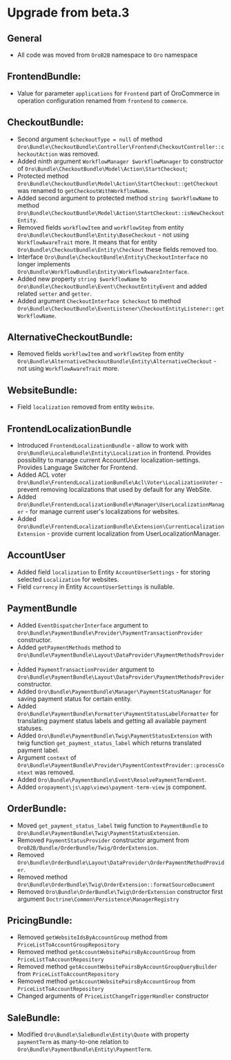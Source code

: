 Upgrade from beta.3
===================

General
-------
- All code was moved from `OroB2B` namespace to `Oro` namespace

FrontendBundle:
---------------
- Value for parameter `applications` for `Frontend` part of OroCommerce in operation configuration renamed from `frontend` to `commerce`.

CheckoutBundle:
---------------
- Second argument `$checkoutType = null` of method `Oro\Bundle\CheckoutBundle\Controller\Frontend\CheckoutController::checkoutAction` was removed.
- Added ninth argument `WorkflowManager $workflowManager` to constructor of `Oro\Bundle\CheckoutBundle\Model\Action\StartCheckout`;
- Protected method `Oro\Bundle\CheckoutBundle\Model\Action\StartCheckout::getCheckout` was renamed to `getCheckoutWithWorkflowName`.
- Added second argument to protected method `string $workflowName` to method `Oro\Bundle\CheckoutBundle\Model\Action\StartCheckout::isNewCheckoutEntity`.
- Removed fields `workflowItem` and `workflowStep` from entity `Oro\Bundle\CheckoutBundle\Entity\BaseCheckout` - not using `WorkflowAwareTrait` more. It means that for entity `Oro\Bundle\CheckoutBundle\Entity\Checkout` these fields removed too. 
- Interface `Oro\Bundle\CheckoutBundle\Entity\CheckoutInterface` no longer implements `Oro\Bundle\WorkflowBundle\Entity\WorkflowAwareInterface`.
- Added new property `string $workflowName` to `Oro\Bundle\CheckoutBundle\Event\CheckoutEntityEvent` and added related `setter` and `getter`.
- Added argument `CheckoutInterface $checkout` to method `Oro\Bundle\CheckoutBundle\EventListener\CheckoutEntityListener::getWorkflowName`.

AlternativeCheckoutBundle:
--------------------------
- Removed fields `workflowItem` and `workflowStep` from entity `Oro\Bundle\AlternativeCheckoutBundle\Entity\AlternativeCheckout` - not using `WorkflowAwareTrait` more.

WebsiteBundle:
--------------
- Field `localization` removed from entity `Website`.

FrontendLocalizationBundle
--------------------------
- Introduced `FrontendLocalizationBundle` - allow to work with `Oro\Bundle\LocaleBundle\Entity\Localization` in
frontend. Provides possibility to manage current AccountUser localization-settings. Provides Language Switcher for
Frontend.
- Added ACL voter `Oro\Bundle\FrontendLocalizationBundle\Acl\Voter\LocalizationVoter` - prevent removing localizations
that used by default for any WebSite.
- Added `Oro\Bundle\FrontendLocalizationBundle\Manager\UserLocalizationManager` - for manage current user's
localizations for websites.
- Added `Oro\Bundle\FrontendLocalizationBundle\Extension\CurrentLocalizationExtension` - provide current localization from UserLocalizationManager.

AccountUser
-----------
- Added field `localization` to Entity `AccountUserSettings` - for storing selected `Localization` for websites.
- Field `currency` in Entity `AccountUserSettings` is nullable.

PaymentBundle
-------------
- Added `EventDispatcherInterface` argument to `Oro\Bundle\PaymentBundle\Provider\PaymentTransactionProvider` constructor.
- Added `getPaymentMethods` method to `Oro\Bundle\PaymentBundle\Layout\DataProvider\PaymentMethodsProvider`.
- Added `PaymentTransactionProvider` argument to `Oro\Bundle\PaymentBundle\Layout\DataProvider\PaymentMethodsProvider` constructor.
- Added `Oro\Bundle\PaymentBundle\Manager\PaymentStatusManager` for saving payment status for certain entity.
- Added `Oro\Bundle\PaymentBundle\Formatter\PaymentStatusLabelFormatter` for translating payment status labels and getting all available payment statuses.
- Added `Oro\Bundle\PaymentBundle\Twig\PaymentStatusExtension` with twig function `get_payment_status_label` which returns translated payment label.
- Argument `context` of `Oro\Bundle\PaymentBundle\Provider\PaymentContextProvider::processContext` was removed.
- Added `Oro\Bundle\PaymentBundle\Event\ResolvePaymentTermEvent`.
- Added `oropayment\js\app\views\payment-term-view` js component.

OrderBundle:
------------
- Moved `get_payment_status_label` twig function to `PaymentBundle` to `Oro\Bundle\PaymentBundle\Twig\PaymentStatusExtension`.
- Removed `PaymentStatusProvider` constructor argument from `OroB2B/Bundle/OrderBundle/Twig/OrderExtension`.
- Removed `Oro\Bundle\OrderBundle\Layout\DataProvider\OrderPaymentMethodProvider`.
- Removed method `Oro\Bundle\OrderBundle\Twig\OrderExtension::formatSourceDocument`
- Removed `Oro\Bundle\OrderBundle\Twig\OrderExtension` constructor first argument `Doctrine\Common\Persistence\ManagerRegistry`

PricingBundle:
-------------

- Removed `getWebsiteIdsByAccountGroup` method from `PriceListToAccountGroupRepository`
- Removed method `getAccountWebsitePairsByAccountGroup` from `PriceListToAccountRepository`
- Removed method `getAccountWebsitePairsByAccountGroupQueryBuilder` from `PriceListToAccountRepository`
- Removed method `getAccountWebsitePairsByAccountGroup` from `PriceListToAccountRepository`
- Changed arguments of `PriceListChangeTriggerHandler` constructor

SaleBundle:
-----------
- Modified `Oro\Bundle\SaleBundle\Entity\Quote` with property `paymentTerm` as many-to-one relation to `Oro\Bundle\PaymentBundle\Entity\PaymentTerm`.

